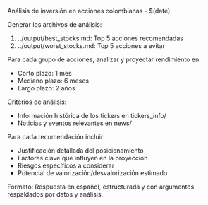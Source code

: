 Análisis de inversión en acciones colombianas - $(date)

Generar los archivos de análisis:

1. ../output/best_stocks.md: Top 5 acciones recomendadas
2. ../output/worst_stocks.md: Top 5 acciones a evitar

Para cada grupo de acciones, analizar y proyectar rendimiento en:

- Corto plazo: 1 mes
- Mediano plazo: 6 meses
- Largo plazo: 2 años

Criterios de análisis:

- Información histórica de los tickers en tickers_info/
- Noticias y eventos relevantes en news/

Para cada recomendación incluir:

- Justificación detallada del posicionamiento
- Factores clave que influyen en la proyección
- Riesgos específicos a considerar
- Potencial de valorización/desvalorización estimado

Formato: Respuesta en español, estructurada y con argumentos respaldados por datos y análisis.

